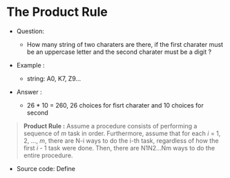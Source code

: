 <h1> The Product Rule</h1>


- Question:  
   -  How many string of two charaters are there, if the first charater must be an uppercase letter and the second charater must be a digit ?

- Example :
   - string: A0, K7, Z9...
- Answer :
   - 26 * 10 = 260, 26 choices for fisrt charater and 10 choices for second

> **Product Rule :** Assume a procedure consists of performing a sequence of *m* task in order. Furthermore, assume that for each  *i* = 1, 2, ..., *m*, there are N-i ways to do the i-th task, regardless of how the first *i* - 1 task were done. Then, there are N1N2...Nm ways to do the entire procedure.

- Source code:  Define





